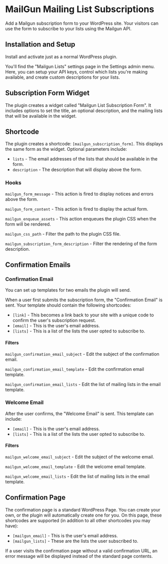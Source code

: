 # MailGun Mailing List Subscriptions

Add a Mailgun subscription form to your WordPress site. Your visitors can use the form to subscribe to your lists using the Mailgun API.

## Installation and Setup

Install and activate just as a normal WordPress plugin.

You'll find the "Mailgun Lists" settings page in the Settings admin menu. Here, you can setup your API keys, control which lists you're making available, and create custom descriptions for your lists.

## Subscription Form Widget

The plugin creates a widget called "Mailgun List Subscription Form". It includes options to set the title, an optional description, and the mailing lists that will be available in the widget.

## Shortcode

The plugin creates a shortcode: `[mailgun_subscription_form]`. This displays the same form as the widget. Optional parameters include:

* `lists` - The email addresses of the lists that should be available in the form.
* `description` - The description that will display above the form.

### Hooks

`mailgun_form_message` - This action is fired to display notices and errors above the form.

`mailgun_form_content` - This action is fired to display the actual form.

`mailgun_enqueue_assets` - This action enqueues the plugin CSS when the form will be rendered.

`mailgun_css_path` - Filter the path to the plugin CSS file.

`mailgun_subscription_form_description` - Filter the rendering of the form description.

## Confirmation Emails

### Confirmation Email

You can set up templates for two emails the plugin will send.

When a user first submits the subscription form, the "Confirmation Email" is sent. Your template should contain the following shortcodes:

* `[link]` - This becomes a link back to your site with a unique code to confirm the user's subscription request.
* `[email]` - This is the user's email address.
* `[lists]` - This is a list of the lists the user opted to subscribe to.

#### Filters

`mailgun_confirmation_email_subject` - Edit the subject of the confirmation email.

`mailgun_confirmation_email_template` - Edit the confirmation email template.

`mailgun_confirmation_email_lists` - Edit the list of mailing lists in the email template.

### Welcome Email

After the user confirms, the "Welcome Email" is sent. This template can include:

* `[email]` - This is the user's email address.
* `[lists]` - This is a list of the lists the user opted to subscribe to.

#### Filters

`mailgun_welcome_email_subject` - Edit the subject of the welcome email.

`mailgun_welcome_email_template` - Edit the welcome email template.

`mailgun_welcome_email_lists` - Edit the list of mailing lists in the email template.

## Confirmation Page

The confirmation page is a standard WordPress Page. You can create your own, or the plugin will automatically create one for you. On this page, these shortcodes are supported (in addition to all other shortcodes you may have):

* `[mailgun_email]` - This is the user's email address.
* `[mailgun_lists]` - These are the lists the user subscribed to.

If a user visits the confirmation page without a valid confirmation URL, an error message will be displayed instead of the standard page contents.

